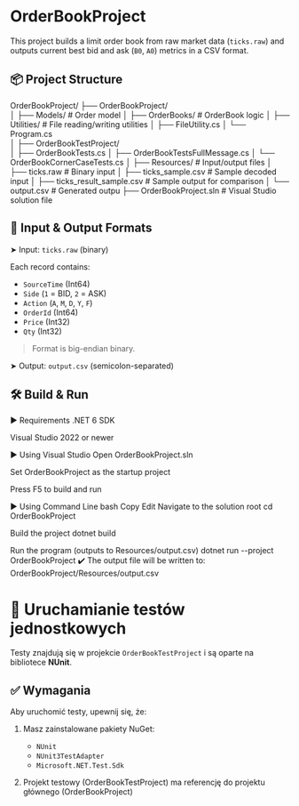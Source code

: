 # OrderBookProject

This project builds a limit order book from raw market data (`ticks.raw`) and outputs current best bid and ask (`B0`, `A0`) metrics in a CSV format.

## 📦 Project Structure

OrderBookProject/
├── OrderBookProject/              
│   ├── Models/                    # Order model
│   ├── OrderBooks/                # OrderBook logic
│   ├── Utilities/                 # File reading/writing utilities
│       ├── FileUtility.cs
│   └── Program.cs                 
│
├── OrderBookTestProject/          
│   ├── OrderBookTests.cs
│   ├── OrderBookTestsFullMessage.cs
│   └── OrderBookCornerCaseTests.cs
│
├── Resources/                     # Input/output files
│   ├── ticks.raw                  # Binary input
│   ├── ticks_sample.csv           # Sample decoded input
│   ├── ticks_result_sample.csv    # Sample output for comparison
│   └── output.csv                 # Generated outpu
├── OrderBookProject.sln           # Visual Studio solution file

## 🧾 Input & Output Formats

 ➤ Input: `ticks.raw` (binary)

Each record contains:
- `SourceTime` (Int64)
- `Side` (`1` = BID, `2` = ASK)
- `Action` (`A`, `M`, `D`, `Y`, `F`)
- `OrderId` (Int64)
- `Price` (Int32)
- `Qty` (Int32)

> Format is big-endian binary.

 ➤ Output: `output.csv` (semicolon-separated)

## 🛠️ Build & Run
▶ Requirements
.NET 6 SDK

Visual Studio 2022 or newer

▶ Using Visual Studio
Open OrderBookProject.sln

Set OrderBookProject as the startup project

Press F5 to build and run

▶ Using Command Line
bash
Copy
Edit
Navigate to the solution root
cd OrderBookProject

Build the project
dotnet build

Run the program (outputs to Resources/output.csv)
dotnet run --project OrderBookProject
✔️ The output file will be written to: OrderBookProject/Resources/output.csv

# 🧪 Uruchamianie testów jednostkowych

Testy znajdują się w projekcie `OrderBookTestProject` i są oparte na bibliotece **NUnit**.

## ✅ Wymagania

Aby uruchomić testy, upewnij się, że:

1. Masz zainstalowane pakiety NuGet:

   - `NUnit`
   - `NUnit3TestAdapter`
   - `Microsoft.NET.Test.Sdk`
   
2. Projekt testowy (OrderBookTestProject) ma referencję do projektu głównego (OrderBookProject)
